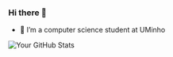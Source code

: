 ### Hi there 👋

- 🔭 I’m a computer science student at UMinho

![Your GitHub Stats](https://github-readme-stats.vercel.app/api?username=GabrielVAntunes&show_icons=true&theme=dracula)





